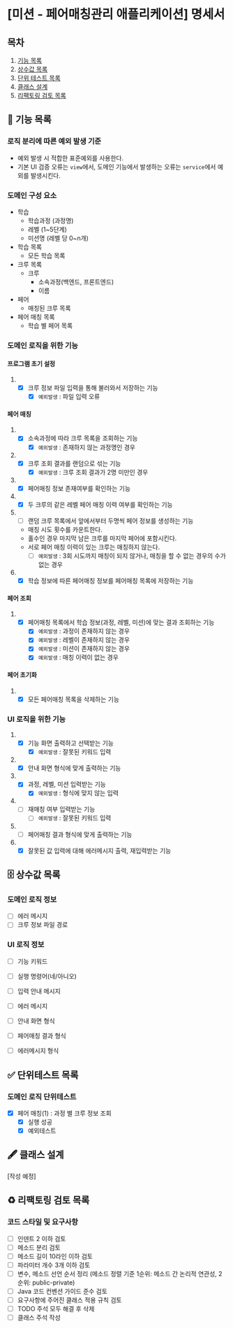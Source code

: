 # [미션 - 페어매칭관리 애플리케이션] 명세서

## 목차

1. [기능 목록](#-기능-목록)
2. [상수값 목록](#-상수값-목록)
3. [단위 테스트 목록](#-단위테스트-목록)
4. [클래스 설계](#-클래스-설계)
5. [리팩토링 검토 목록](#%EF%B8%8F-리팩토링-검토-목록)

## 🚀 기능 목록

### 로직 분리에 따른 예외 발생 기준

- 예외 발생 시 적합한 표준예외를 사용한다.
- 기본 UI 검증 오류는 `view`에서, 도메인 기능에서 발생하는 오류는 `service`에서 예외를 발생시킨다.

### 도메인 구성 요소

- 학습
    - 학습과정 (과정명)
    - 레벨 (1~5단계)
    - 미션명 (레벨 당 0~n개)
- 학습 목록
    - 모든 학습 목록
- 크루 목록
    - 크루
        - 소속과정(백엔드, 프론트엔드)
        - 이름
- 페어
    - 매칭된 크루 목록
- 페어 매칭 목록
    - 학습 별 페어 목록

### 도메인 로직을 위한 기능

#### 프로그램 초기 설정

1.
    - [x] 크루 정보 파일 입력을 통해 불러와서 저장하는 기능
        - [x] `예외발생` : 파일 입력 오류

#### 페어 매칭

1.
    - [x] 소속과정에 따라 크루 목록을 조회하는 기능
        - [x] `예외발생` : 존재하지 않는 과정명인 경우
2.
    - [x] 크루 조회 결과를 랜덤으로 섞는 기능
        - [x] `예외발생` : 크루 조회 결과가 2명 미만인 경우
3.
    - [x] 페어매칭 정보 존재여부를 확인하는 기능
4.
    - [x] 두 크루의 같은 레벨 페어 매칭 이력 여부를 확인하는 기능
5.
    - [ ] 랜덤 크루 목록에서 앞에서부터 두명씩 페어 정보를 생성하는 기능
    - 매칭 시도 횟수를 카운트한다.
    - 홀수인 경우 마지막 남은 크루를 마지막 페어에 포함시킨다.
    - 서로 페어 매칭 이력이 있는 크루는 매칭하지 않는다.
        - [ ] `예외발생` : 3회 시도까지 매칭이 되지 않거나, 매칭을 할 수 없는 경우의 수가 없는 경우
6.
    - [x] 학습 정보에 따른 페어매칭 정보를 페어매칭 목록에 저장하는 기능

#### 페어 조회

1.
    - [x] 페어매칭 목록에서 학습 정보(과정, 레벨, 미션)에 맞는 결과 조회하는 기능
        - [x] `예외발생` : 과정이 존재하지 않는 경우
        - [x] `예외발생` : 레벨이 존재하지 않는 경우
        - [x] `예외발생` : 미션이 존재하지 않는 경우
        - [x] `예외발생` : 매칭 이력이 없는 경우

#### 페어 초기화

1.
    - [x] 모든 페어매칭 목록을 삭제하는 기능

### UI 로직을 위한 기능

1.
    - [x] 기능 화면 출력하고 선택받는 기능
        - [x] `예외발생` : 잘못된 키워드 입력
2.
    - [x] 안내 화면 형식에 맞게 출력하는 기능
3.
    - [x] 과정, 레벨, 미션 입력받는 기능
        - [x] `예외발생` : 형식에 맞지 않는 입력
4.
    - [ ] 재매칭 여부 입력받는 기능
        - [ ] `예외발생` : 잘못된 키워드 입력
5.
    - [ ] 페어매칭 결과 형식에 맞게 출력하는 기능
6.
    - [x] 잘못된 값 입력에 대해 에러메시지 출력, 재입력받는 기능

## 🗄 상수값 목록

### 도메인 로직 정보

- [ ] 에러 메시지
- [ ] 크루 정보 파일 경로

### UI 로직 정보

- [ ] 기능 키워드
- [ ] 실행 명령어(네/아니오)

- [ ] 입력 안내 메시지
- [ ] 에러 메시지

- [ ] 안내 화면 형식
- [ ] 페어매칭 결과 형식
- [ ] 에러메시지 형식

## ✅ 단위테스트 목록

### 도메인 로직 단위테스트

- [x] 페어 매칭(1) : 과정 별 크루 정보 조회
    - [x] 실행 성공
    - [x] 예외테스트

## 🖋 클래스 설계

[작성 예정]

## ♻️ 리팩토링 검토 목록

### 코드 스타일 및 요구사항

- [ ] 인덴트 2 이하 검토
- [ ] 메소드 분리 검토
- [ ] 메소드 길이 10라인 이하 검토
- [ ] 파라미터 개수 3개 이하 검토
- [ ] 변수, 메소드 선언 순서 정리 (메소드 정렬 기준 1순위: 메소드 간 논리적 연관성, 2순위: public-private)
- [ ] Java 코드 컨벤션 가이드 준수 검토
- [ ] 요구사항에 주어진 클래스 적용 규칙 검토
- [ ] TODO 주석 모두 해결 후 삭제
- [ ] 클래스 주석 작성